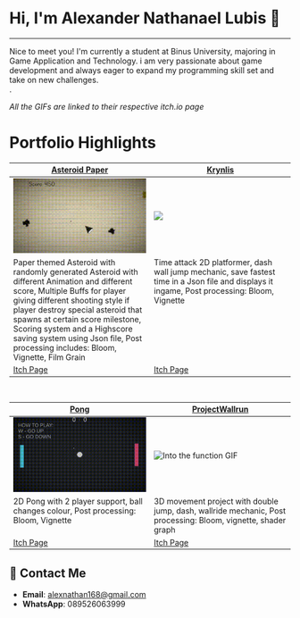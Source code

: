 # Hi, I'm Alexander Nathanael Lubis 👋
---
Nice to meet you! I'm currently a student at Binus University, majoring in Game Application and Technology. i am very passionate about game development and always eager to expand my programming skill set and take on new challenges. </br>.

*All the GIFs are linked to their respective itch.io page*

# Portfolio Highlights
<table width="100%">
  <thead>
    <tr>
      <th width="50%"><a href="https://alexnathan.itch.io/asteroid-paper">Asteroid Paper</a></th>
      <th width="50%"><a href="https://alexnathan.itch.io/krynlis">Krynlis</a></th>
    </tr>
    
  </thead>
  <tbody>
    <tr>
      <td><img src="https://github.com/Alexander-NL/Alexander-NL/blob/main/AsteroidPaper.gif"/></td>
      <td><img src="https://github.com/Alexander-NL/Alexander-NL/blob/main/Krynlis.gif"/></td>
    </tr>
    <tr>
      <td valign="text-top">Paper themed Asteroid with randomly generated Asteroid with different Animation and different score, Multiple Buffs for player giving different shooting style if player destroy special asteroid that spawns at certain score milestone, Scoring system and a Highscore saving system using Json file, Post processing includes: Bloom, Vignette, Film Grain</td>
      <td valign="text-top">Time attack 2D platformer, dash wall jump mechanic, save fastest time in a Json file and displays it ingame, Post processing: Bloom, Vignette </td>
    </tr>
    <tr>
      <td><a href="https://alexnathan.itch.io/asteroid-paper">Itch Page</a></td>
      <td><a href="https://alexnathan.itch.io/krynlis">Itch Page</a></td>
    </tr>
  </tbody>
</table>

<br>

<table width="100%">
  <thead>
    <tr>
      <th width="50%"><a href="https://alexnathan.itch.io/pong">Pong</a></th>
      <th width="50%"><a href="https://alexnathan.itch.io/project-wallrun">ProjectWallrun<a></th>
    </tr>
  </thead>
  <tbody>
    <tr>
      <td><img src="https://github.com/Alexander-NL/Alexander-NL/blob/main/Pong.gif" alt="Calces GIF"/></td>
      <td><img src="https://github.com/Alexander-NL/Alexander-NL/blob/main/3Dplatformer.gif" alt="Into the function GIF"/></td>
    </tr>
    <tr>
      <td valign="text-top">2D Pong with 2 player support, ball changes colour, Post processing: Bloom, Vignette</td>
      <td valign="text-top">3D movement project with double jump, dash, wallride mechanic, Post processing: Bloom, vignette, shader graph</td>
    </tr>
    <tr>
      <td><a href="https://alexnathan.itch.io/pong">Itch Page</a></td>
      <td><a href="https://alexnathan.itch.io/project-wallrun">Itch Page</a></td>
    </tr>
  </tbody>
</table>

## 📩 Contact Me
- **Email**: alexnathan168@gmail.com
- **WhatsApp**: 089526063999
